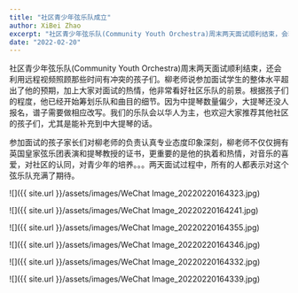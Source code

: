 ```yaml
---
title: "社区青少年弦乐队成立"
author: XiBei Zhao
excerpt: "社区青少年弦乐队(Community Youth Orchestra)周末两天面试顺利结束，会利用远程视频照顾那些时间有冲突的孩子们。柳老师说参加面试学生的整体水平超出了他的预期，加上大家对面试的热情，他非常看好社区乐队的前景。根据孩子们的程度，他已经开始筹划乐队和曲目的细节。参加面试的孩子家长们对柳老师的负责认真专业态度印象深刻，柳老师不仅仅拥有英国皇家弦乐团表演和提琴教授的双证书，更重要的是他的执着和热情，对音乐的喜爱，对社区的认同，对青少年的培养。。。两天面试过程中，所有的人都表示对这个弦乐队充满了期待。"
date: "2022-02-20"
---
```


社区青少年弦乐队(Community Youth Orchestra)周末两天面试顺利结束，还会利用远程视频照顾那些时间有冲突的孩子们。柳老师说参加面试学生的整体水平超出了他的预期，加上大家对面试的热情，他非常看好社区乐队的前景。根据孩子们的程度，他已经开始筹划乐队和曲目的细节。因为中提琴数量偏少，大提琴还没人报名，谱子需要做相应改写。我们的乐队会以华人为主，也欢迎大家推荐其他社区的孩子们，尤其是能补充到中大提琴的话。

参加面试的孩子家长们对柳老师的负责认真专业态度印象深刻，柳老师不仅仅拥有英国皇家弦乐团表演和提琴教授的证书，更重要的是他的执着和热情，对音乐的喜爱，对社区的认同，对青少年的培养。。。两天面试过程中，所有的人都表示对这个弦乐队充满了期待。

![]({{ site.url }}/assets/images/WeChat Image_20220220164323.jpg)

![]({{ site.url }}/assets/images/WeChat Image_20220220164241.jpg)

![]({{ site.url }}/assets/images/WeChat Image_20220220164355.jpg)

![]({{ site.url }}/assets/images/WeChat Image_20220220164346.jpg)

![]({{ site.url }}/assets/images/WeChat Image_20220220164332.jpg)

![]({{ site.url }}/assets/images/WeChat Image_20220220164339.jpg)
